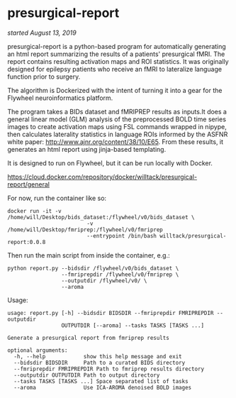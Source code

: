 # presurgical-report
*started August 13, 2019*

presurgical-report is a python-based program for automatically generating an html report summarizing the results of a patients' presurgical fMRI. The report contains resulting activation maps and ROI statistics. It was originally designed for epilepsy patients who receive an fMRI to lateralize language function prior to surgery. 

The algorithm is Dockerized with the intent of turning it into a gear for the Flywheel neuroinformatics platform. 

The program takes a BIDs dataset and fMRIPREP results as inputs.It does a general linear model (GLM) analysis of the preprocessed BOLD time series images to create activation maps using FSL commands wrapped in nipype, then calculates laterality statistics in language ROIs informed by the ASFNR white paper: http://www.ajnr.org/content/38/10/E65. From these results, it generates an html report using jinja-based templating. 

It is designed to run on Flywheel, but it can be run locally with Docker.

https://cloud.docker.com/repository/docker/willtack/presurgical-report/general


For now, run the container like so:

```
docker run -it -v /home/will/Desktop/bids_dataset:/flywheel/v0/bids_dataset \
                         -v /home/will/Desktop/fmriprep:/flywheel/v0/fmriprep
                         --entrypoint /bin/bash willtack/presurgical-report:0.0.8
```

Then run the main script from inside the container, e.g.:
```
python report.py --bidsdir /flywheel/v0/bids_dataset \
                 --fmriprepdir /flywheel/v0/fmriprep \
                 --outputdir /flywheel/v0/ \
                 --aroma
```

Usage:
```
usage: report.py [-h] --bidsdir BIDSDIR --fmriprepdir FMRIPREPDIR --outputdir
                 OUTPUTDIR [--aroma] --tasks TASKS [TASKS ...]

Generate a presurgical report from fmriprep results

optional arguments:
  -h, --help            show this help message and exit
  --bidsdir BIDSDIR     Path to a curated BIDS directory
  --fmriprepdir FMRIPREPDIR Path to fmriprep results directory
  --outputdir OUTPUTDIR Path to output directory
  --tasks TASKS [TASKS ...] Space separated list of tasks
  --aroma               Use ICA-AROMA denoised BOLD images

```
